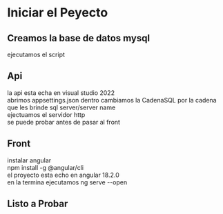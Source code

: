 # Iniciar el Peyecto

## Creamos la base de datos mysql
  ejecutamos el script<br>

## Api
  la api esta echa en visual studio 2022<br>
  abrimos appsettings.json dentro cambiamos la CadenaSQL por la cadena que les brinde sql server/server name<br>
  ejectuamos el servidor http<br>
  se puede probar antes de pasar al front<br>
  
## Front
instalar angular<br>
npm install -g @angular/cli<br>
el proyecto esta echo en angular 18.2.0<br>
en la termina ejecutamos ng serve --open<br>

## Listo a Probar

